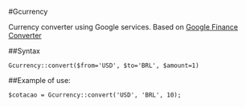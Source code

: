 #Gcurrency

Currency converter using Google services. Based on [Google Finance Converter](https://www.google.com/finance/converter)

##Syntax

	Gcurrency::convert($from='USD', $to='BRL', $amount=1)


##Example of use:

	$cotacao = Gcurrency::convert('USD', 'BRL', 10);